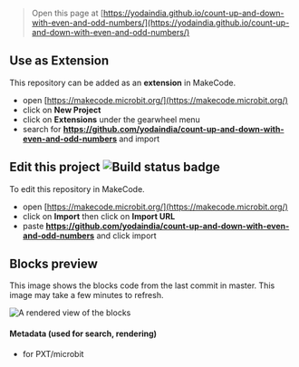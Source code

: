 
> Open this page at [https://yodaindia.github.io/count-up-and-down-with-even-and-odd-numbers/](https://yodaindia.github.io/count-up-and-down-with-even-and-odd-numbers/)

## Use as Extension

This repository can be added as an **extension** in MakeCode.

* open [https://makecode.microbit.org/](https://makecode.microbit.org/)
* click on **New Project**
* click on **Extensions** under the gearwheel menu
* search for **https://github.com/yodaindia/count-up-and-down-with-even-and-odd-numbers** and import

## Edit this project ![Build status badge](https://github.com/yodaindia/count-up-and-down-with-even-and-odd-numbers/workflows/MakeCode/badge.svg)

To edit this repository in MakeCode.

* open [https://makecode.microbit.org/](https://makecode.microbit.org/)
* click on **Import** then click on **Import URL**
* paste **https://github.com/yodaindia/count-up-and-down-with-even-and-odd-numbers** and click import

## Blocks preview

This image shows the blocks code from the last commit in master.
This image may take a few minutes to refresh.

![A rendered view of the blocks](https://github.com/yodaindia/count-up-and-down-with-even-and-odd-numbers/raw/master/.github/makecode/blocks.png)

#### Metadata (used for search, rendering)

* for PXT/microbit
<script src="https://makecode.com/gh-pages-embed.js"></script><script>makeCodeRender("{{ site.makecode.home_url }}", "{{ site.github.owner_name }}/{{ site.github.repository_name }}");</script>
